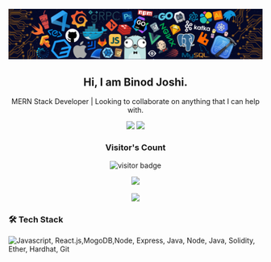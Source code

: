 <p align="center"><img src="https://raw.githubusercontent.com/KevinPatel04/KevinPatel04/master/header.png"></p>

<h2 align="center">Hi, I am Binod Joshi. </h2>
<p align="center"> MERN Stack Developer | Looking to collaborate on anything that I can help with.
<p align="center">
<a href="https://linkedin.com/in/binodjoshi"><img src="https://img.shields.io/badge/-binodjoshi-0077B5?style=for-the-badge&logo=Linkedin&logoColor=white"/></a>
<a href="https://twitter.com/Binod__Joshi"><img src="https://img.shields.io/badge/-Binod__Joshi-1DA1F2?style=for-the-badge&logo=twitter&logoColor=white"/></a>
</p>

<h3 align="center"><b>Visitor's Count</b></h3>
<p align="center"><img src="https://profile-counter.glitch.me/{Binod-Joshi}/count.svg" alt="visitor badge"/></p>
<p align="center"><img height="50%" width="auto" src ="https://github-readme-stats.vercel.app/api/top-langs/?username=binod-joshi&layout=compact&theme=darcula&bg_color=00000000&langs_count=6&hide=jupyter%20notebook,tex,php"></p>
<p align="center" ><img src="https://github-readme-streak-stats.herokuapp.com/?user=Binod-Joshi&theme=highcontrast")></p>

### 🛠 Tech Stack

<img src="https://skillicons.dev/icons?i=js,react,express,mongodb,java,solidity,git" title="Javascript,React.js,MongoDB,Express.js,Node.js,Solidity,Ether,Hardhat,Git" alt="Javascript, React.js,MogoDB,Node, Express, Java, Node, Java, Solidity, Ether, Hardhat, Git" /><br /><br />
